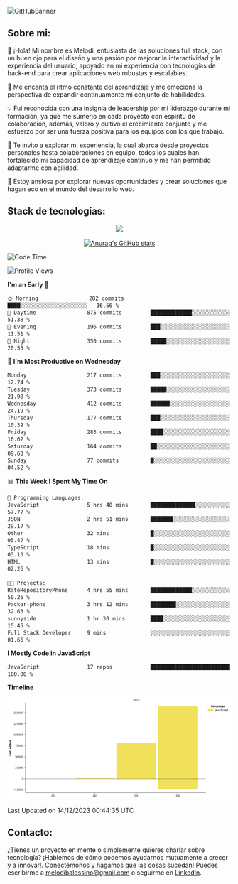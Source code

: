 ![GitHubBanner](https://github.com/MelBalossino/MelBalossino/assets/124601449/c1bfc12f-f708-4d5e-a44c-cbc714e582b2)

## Sobre mi:

🤗 ¡Hola! Mi nombre es Melodi, entusiasta de las soluciones full stack, con un buen ojo para el diseño y una pasión por mejorar la interactividad y la experiencia del usuario, apoyado en mi experiencia con tecnologías de back-end para crear aplicaciones web robustas y escalables.

🚀 Me encanta el ritmo constante del aprendizaje y me emociona la perspectiva de expandir continuamente mi conjunto de habilidades.

💡 Fui reconocida con una insignia de leadership por mi liderazgo durante mi formación, ya que me sumerjo en cada proyecto con espíritu de colaboración, además, valoro y cultivo el crecimiento conjunto y me esfuerzo por ser una fuerza positiva para los equipos con los que trabajo.

💼 Te invito a explorar mi experiencia, la cual abarca desde proyectos personales hasta colaboraciones en equipo, todos los cuales han fortalecido mi capacidad de aprendizaje continuo y me han permitido adaptarme con agilidad.

🤗 Estoy ansiosa por explorar nuevas oportunidades y crear soluciones que hagan eco en el mundo del desarrollo web. 

## Stack de tecnologías:
<p align="center">
  <a href="https://skillicons.dev">
    <img src="https://skillicons.dev/icons?i=js,html,css,react,vite,webpack,redux,nodejs,express,postgres,sequelize,git,github,vscode,figma,materialui,tailwind" />
  </a>
</p>

<div align="center">
  
[![Anurag's GitHub stats](https://github-readme-stats.vercel.app/api?username=melbalossino&count_private=true&show_icons=true&theme=onedark)](https://github.com/anuraghazra/github-readme-stats)
</div>

<!--START_SECTION:waka-->
![Code Time](http://img.shields.io/badge/Code%20Time-18%20hrs%2039%20mins-blue)

![Profile Views](http://img.shields.io/badge/Profile%20Views-249-blue)

**I'm an Early 🐤** 

```text
🌞 Morning                282 commits         ████░░░░░░░░░░░░░░░░░░░░░   16.56 % 
🌆 Daytime                875 commits         █████████████░░░░░░░░░░░░   51.38 % 
🌃 Evening                196 commits         ███░░░░░░░░░░░░░░░░░░░░░░   11.51 % 
🌙 Night                  350 commits         █████░░░░░░░░░░░░░░░░░░░░   20.55 % 
```
📅 **I'm Most Productive on Wednesday** 

```text
Monday                   217 commits         ███░░░░░░░░░░░░░░░░░░░░░░   12.74 % 
Tuesday                  373 commits         █████░░░░░░░░░░░░░░░░░░░░   21.90 % 
Wednesday                412 commits         ██████░░░░░░░░░░░░░░░░░░░   24.19 % 
Thursday                 177 commits         ███░░░░░░░░░░░░░░░░░░░░░░   10.39 % 
Friday                   283 commits         ████░░░░░░░░░░░░░░░░░░░░░   16.62 % 
Saturday                 164 commits         ██░░░░░░░░░░░░░░░░░░░░░░░   09.63 % 
Sunday                   77 commits          █░░░░░░░░░░░░░░░░░░░░░░░░   04.52 % 
```


📊 **This Week I Spent My Time On** 

```text
💬 Programming Languages: 
JavaScript               5 hrs 40 mins       ██████████████░░░░░░░░░░░   57.77 % 
JSON                     2 hrs 51 mins       ███████░░░░░░░░░░░░░░░░░░   29.17 % 
Other                    32 mins             █░░░░░░░░░░░░░░░░░░░░░░░░   05.47 % 
TypeScript               18 mins             █░░░░░░░░░░░░░░░░░░░░░░░░   03.13 % 
HTML                     13 mins             █░░░░░░░░░░░░░░░░░░░░░░░░   02.26 % 

🐱‍💻 Projects: 
RateRepositoryPhone      4 hrs 55 mins       █████████████░░░░░░░░░░░░   50.26 % 
Packar-phone             3 hrs 12 mins       ████████░░░░░░░░░░░░░░░░░   32.63 % 
sunnyside                1 hr 30 mins        ████░░░░░░░░░░░░░░░░░░░░░   15.45 % 
Full Stack Developer     9 mins              ░░░░░░░░░░░░░░░░░░░░░░░░░   01.66 % 
```

**I Mostly Code in JavaScript** 

```text
JavaScript               17 repos            █████████████████████████   100.00 % 
```



**Timeline**

![Lines of Code chart](https://raw.githubusercontent.com/MelBalossino/MelBalossino/main/assets/bar_graph.png)


 Last Updated on 14/12/2023 00:44:35 UTC
<!--END_SECTION:waka-->

## Contacto:
¿Tienes un proyecto en mente o simplemente quieres charlar sobre tecnología? ¡Hablemos de cómo podemos ayudarnos mutuamente a crecer y a innovar!. Conectémonos y hagamos que las cosas sucedan! Puedes escribirme a melodibalossino@gmail.com o seguirme en [LinkedIn](https://www.linkedin.com/in/melody-balossino-26745021b).


<!--
**MelBalossino/MelBalossino** is a ✨ _special_ ✨ repository because its `README.md` (this file) appears on your GitHub profile.



Here are some ideas to get you started:

- 🔭 I’m currently working on ...
- 🌱 I’m currently learning ...
- 👯 I’m looking to collaborate on ...
- 🤔 I’m looking for help with ...
- 💬 Ask me about ...
- 📫 How to reach me: ...
- 😄 Pronouns: ...
- ⚡ Fun fact: ...
-->
